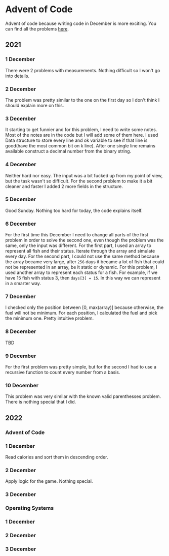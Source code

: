 # Advent of Code

Advent of code because writing code in December is more exciting.
You can find all the problems [here](https://adventofcode.com/2021).

## 2021

### 1 December

There were 2 problems with measurements. Nothing difficult so I won't go into
details.

### 2 December
The problem was pretty similar to the one on the first day so I don't think
I should explain more on this.

### 3 December
It starting to get funnier and for this problem, I need to write some notes.
Most of the notes are in the code but I will add some of them here.
I used Data structure to store every line and ok variable to see if that
line is good(have the most common bit on k line). After one single line
remains available construct a decimal number from the binary string.

### 4 December
Neither hard nor easy. The input was a bit fucked up from my point of view, but
the task wasn't so difficult. For the second problem to make it a bit cleaner
and faster I added 2 more fields in the structure.

### 5 December
Good Sunday. Nothing too hard for today, the code explains itself.

### 6 December
For the first time this December I need to change all parts of the first problem
in order to solve the second one, even though the problem was the same, only
the input was different. For the first part, I used an array to represent all
fish and their status. Iterate through the array and simulate every day.
For the second part, I could not use the same method because the array became very large,
after `256` days it became a lot of fish that could not be represented in an array,
be it static or dynamic. For this problem, I used another array to represent each status
for a fish. For example, if we have 15 fish with status 3, then `days[3] = 15`. In this
way we can represent in a smarter way.


### 7 December
I checked only the position between [0, max(array)] because otherwise, the fuel
will not be minimum. For each position, I calculated the fuel and pick the 
minimum one. Pretty intuitive problem.


### 8 December
TBD

### 9 December
For the first problem was pretty simple, but for the second I had to use 
a recursive function to count every number from a basis.


### 10 December
This problem was very similar with the known valid parenthesses problem.
There is nothing special that I did.


## 2022

### Advent of Code
### 1 December
Read calories and sort them in descending order.

### 2 December
Apply logic for the game. Nothing special.

### 3 December

### Operating Systems

### 1 December

### 2 December

### 3 December

